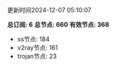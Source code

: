 更新时间2024-12-07 05:10:07

**总订阅: 6**
**总节点: 660**
**有效节点: 368**
- ss节点: 184
- v2ray节点: 161
- trojan节点: 23
